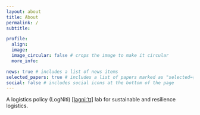 ```yaml
---
layout: about
title: About
permalink: /
subtitle:

profile:
  align:
  image:
  image_circular: false # crops the image to make it circular
  more_info:

news: true # includes a list of news items
selected_papers: true # includes a list of papers marked as "selected={true}"
social: false # includes social icons at the bottom of the page
---
```


A logistics policy (LogNiti) <a href="https://itinerarium.github.io/phoneme-synthesis/?w=ləɡniːˈtɪ">[ləɡniːˈtɪ]</a> lab for sustainable and resilience logistics.
